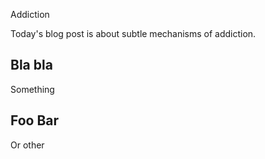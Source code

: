 Addiction

Today's blog post is about subtle mechanisms of addiction.

Bla bla
----

Something

Foo Bar
----

Or other

